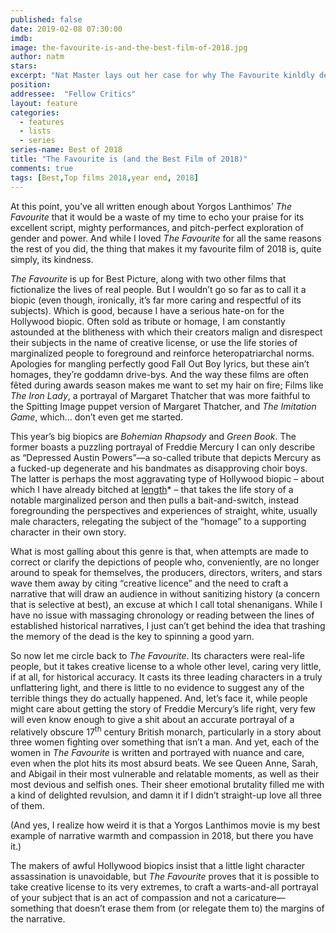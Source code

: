 ```yaml
---
published: false
date: 2019-02-08 07:30:00
imdb: 
image: the-favourite-is-and-the-best-film-of-2018.jpg
author: natm 
stars: 
excerpt: "Nat Master lays out her case for why The Favourite kinldly deserves to be called the Best Film of 2018."
position: 
addressee:  "Fellow Critics"
layout: feature
categories: 
  - features
  - lists
  - series
series-name: Best of 2018
title: "The Favourite is (and the Best Film of 2018)"
comments: true
tags: [Best,Top films 2018,year end, 2018]
---
```

At this point, you’ve all written enough about Yorgos Lanthimos’ _The Favourite_ that it would be a waste of my time to echo your praise for its excellent script, mighty performances, and pitch-perfect exploration of gender and power. And while I loved _The Favourite_ for all the same reasons the rest of you did, the thing that makes it my favourite film of 2018 is, quite simply, its kindness.

_The Favourite_ is up for Best Picture, along with two other films that fictionalize the lives of real people. But I wouldn’t go so far as to call it a biopic (even though, ironically, it’s far more caring and respectful of its subjects). Which is good, because I have a serious hate-on for the Hollywood biopic. Often sold as tribute or homage, I am constantly astounded at the blitheness with which their creators malign and disrespect their subjects in the name of creative license, or use the life stories of marginalized people to foreground and reinforce heteropatriarchal norms. Apologies for mangling perfectly good Fall Out Boy lyrics, but these ain’t homages, they’re goddamn drive-bys. And the way these films are often fêted during awards season makes me want to set my hair on fire; Films like _The Iron Lady_, a portrayal of Margaret Thatcher that was more faithful to the Spitting Image puppet version of Margaret Thatcher, and _The Imitation Game_, which… don’t even get me started.

This year’s big biopics are _Bohemian Rhapsody_ and _Green Book_. The former boasts a puzzling portrayal of Freddie Mercury I can only describe as “Depressed Austin Powers”—a so-called tribute that depicts Mercury as a fucked-up degenerate and his bandmates as disapproving choir boys. The latter is perhaps the most aggravating type of Hollywood biopic – about which I have already bitched at [length](http://www.dearcastandcrew.com/content/2016/2/23/race.html)\* – that takes the life story of a notable marginalized person and then pulls a bait-and-switch, instead foregrounding the perspectives and experiences of straight, white, usually male characters, relegating the subject of the “homage” to a supporting character in their own story.

What is most galling about this genre is that, when attempts are made to correct or clarify the depictions of people who, conveniently, are no longer around to speak for themselves, the producers, directors, writers, and stars wave them away by citing “creative licence” and the need to craft a narrative that will draw an audience in without sanitizing history (a concern that is selective at best), an excuse at which I call total shenanigans. While I have no issue with massaging chronology or reading between the lines of established historical narratives, I just can’t get behind the idea that trashing the memory of the dead is the key to spinning a good yarn.

So now let me circle back to _The Favourite_. Its characters were real-life people, but it takes creative license to a whole other level, caring very little, if at all, for historical accuracy. It casts its three leading characters in a truly unflattering light, and there is little to no evidence to suggest any of the terrible things they do actually happened. And, let’s face it, while people might care about getting the story of Freddie Mercury’s life right, very few will even know enough to give a shit about an accurate portrayal of a relatively obscure 17<sup>th</sup> century British monarch, particularly in a story about three women fighting over something that isn’t a man. And yet, each of the women in _The Favourite_ is written and portrayed with nuance and care, even when the plot hits its most absurd beats. We see Queen Anne, Sarah, and Abigail in their most vulnerable and relatable moments, as well as their most devious and selfish ones. Their sheer emotional brutality filled me with a kind of delighted revulsion, and damn it if I didn’t straight-up love all three of them.

(And yes, I realize how weird it is that a Yorgos Lanthimos movie is my best example of narrative warmth and compassion in 2018, but there you have it.)

The makers of awful Hollywood biopics insist that a little light character assassination is unavoidable, but _The Favourite_ proves that it is possible to take creative license to its very extremes, to craft a warts-and-all portrayal of your subject that is an act of compassion and not a caricature—something that doesn’t erase them from (or relegate them to) the margins of the narrative.